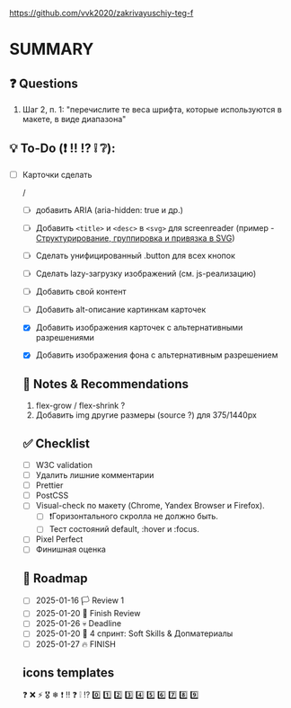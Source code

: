 https://github.com/vvk2020/zakrivayuschiy-teg-f 

# SUMMARY

## ❓ Questions
1. Шаг 2, п. 1: "перечислите те веса шрифта, которые используются в макете, в виде диапазона"

## 💡 To-Do (❗ ‼️ ⁉️ ❕ ❔):
- [ ] Карточки сделать <li>/<ul>
- [ ] добавить ARIA (aria-hidden: true и др.)
- [ ] Добавить `<title>` и `<desc>` в `<svg>` для screenreader (пример - [Структурирование, группировка и привязка в SVG](obsidian://open?vault=my_obsidian&file=STUDY%2FHTML%2FSVG%2F%D0%A1%D1%82%D1%80%D1%83%D0%BA%D1%82%D1%83%D1%80%D0%B8%D1%80%D0%BE%D0%B2%D0%B0%D0%BD%D0%B8%D0%B5%2C%20%D0%B3%D1%80%D1%83%D0%BF%D0%BF%D0%B8%D1%80%D0%BE%D0%B2%D0%BA%D0%B0%20%D0%B8%20%D0%BF%D1%80%D0%B8%D0%B2%D1%8F%D0%B7%D0%BA%D0%B0))
- [ ] Сделать унифицированный .button для всех кнопок
- [ ] Сделать lazy-загрузку изображений (см. js-реализацию)
- [ ] Добавить свой контент
- [ ] Добавить alt-описание картинкам карточек
- [x] Добавить изображения карточек c альтернативными разрешениями
- [x] Добавить изображения фона c альтернативным разрешением


## 📌 Notes & Recommendations
1. flex-grow / flex-shrink ?
2. Добавить img другие размеры (source ?) для 375/1440px

## ✅ Checklist
- [ ] W3C validation
- [ ] Удалить лишние комментарии
- [ ] Prettier
- [ ] PostCSS
- [ ] Visual-check по макету (Chrome, Yandex Browser и Firefox).
  - [ ] ❗Горизонтального скролла не должно быть.
  - [ ] Тест состояний default, :hover и :focus.
- [ ] Pixel Perfect
- [ ] Финишная оценка

## 📅 Roadmap
- [ ] 2025-01-16 🏳️ Review 1
- [ ] 2025-01-20 🏁 Finish Review
- [ ] 2025-01-26 💀 Deadline
- [ ] 2025-01-20 📖 4 спринт: Soft Skills & Допматериалы
- [ ] 2025-01-27 🔥 FINISH

## icons templates
❓ ❌ ⚡ 🎖️ ❄ ❗ ‼️ ❓ ❕ ⁉️ 0️⃣ 1️⃣ 2️⃣ 3️⃣ 4️⃣ 5️⃣ 6️⃣ 7️⃣ 8️⃣ 9️⃣ 
